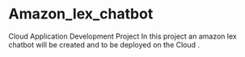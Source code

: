 # Amazon_lex_chatbot
Cloud Application Development Project
In this project an amazon lex chatbot will be created and to be deployed on the Cloud .
